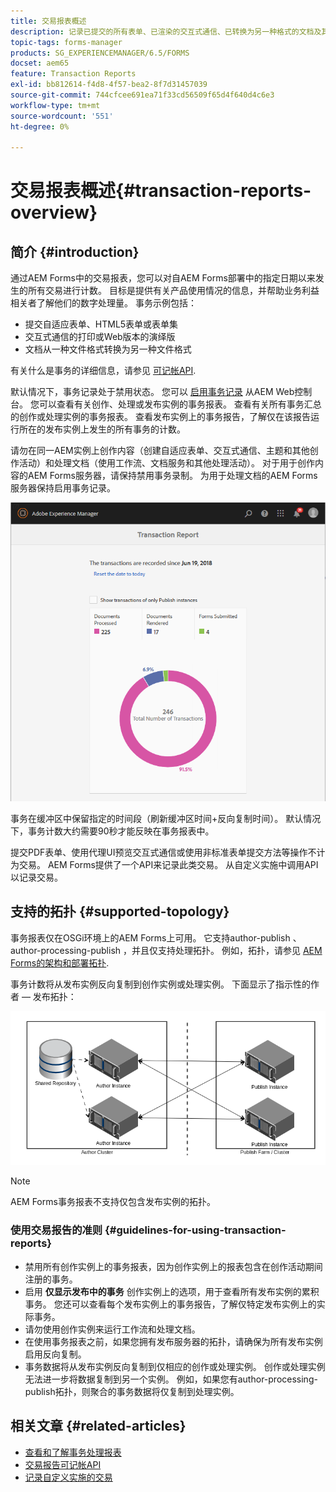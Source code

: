 ```yaml
---
title: 交易报表概述
description: 记录已提交的所有表单、已渲染的交互式通信、已转换为另一种格式的文档及其他内容的计数
topic-tags: forms-manager
products: SG_EXPERIENCEMANAGER/6.5/FORMS
docset: aem65
feature: Transaction Reports
exl-id: bb812614-f4d8-4f57-bea2-8f7d31457039
source-git-commit: 744cfcee691ea71f33cd56509f65d4f640d4c6e3
workflow-type: tm+mt
source-wordcount: '551'
ht-degree: 0%

---
```


# 交易报表概述{#transaction-reports-overview}

## 简介 {#introduction}

通过AEM Forms中的交易报表，您可以对自AEM Forms部署中的指定日期以来发生的所有交易进行计数。 目标是提供有关产品使用情况的信息，并帮助业务利益相关者了解他们的数字处理量。 事务示例包括：

* 提交自适应表单、HTML5表单或表单集
* 交互式通信的打印或Web版本的演绎版
* 文档从一种文件格式转换为另一种文件格式

有关什么是事务的详细信息，请参见 [可记帐API](../../forms/using/transaction-reports-billable-apis.md).

默认情况下，事务记录处于禁用状态。 您可以 [启用事务记录](../../forms/using/viewing-and-understanding-transaction-reports.md#setting-up-transaction-reports) 从AEM Web控制台。 您可以查看有关创作、处理或发布实例的事务报表。 查看有关所有事务汇总的创作或处理实例的事务报表。 查看发布实例上的事务报告，了解仅在该报告运行所在的发布实例上发生的所有事务的计数。

请勿在同一AEM实例上创作内容（创建自适应表单、交互式通信、主题和其他创作活动）和处理文档（使用工作流、文档服务和其他处理活动）。 对于用于创作内容的AEM Forms服务器，请保持禁用事务录制。 为用于处理文档的AEM Forms服务器保持启用事务记录。

![sample-transaction-report-author-1](assets/sample-transaction-report-author-1.png)

事务在缓冲区中保留指定的时间段（刷新缓冲区时间+反向复制时间）。 默认情况下，事务计数大约需要90秒才能反映在事务报表中。

提交PDF表单、使用代理UI预览交互式通信或使用非标准表单提交方法等操作不计为交易。 AEM Forms提供了一个API来记录此类交易。 从自定义实施中调用API以记录交易。

## 支持的拓扑 {#supported-topology}

事务报表仅在OSGi环境上的AEM Forms上可用。 它支持author-publish 、 author-processing-publish ，并且仅支持处理拓扑。 例如，拓扑，请参见 [AEM Forms的架构和部署拓扑](../../forms/using/transaction-reports-overview.md).

事务计数将从发布实例反向复制到创作实例或处理实例。 下面显示了指示性的作者 — 发布拓扑：

![simple-author-publish-topology](assets/simple-author-publish-topology.png)

>[!NOTE]
>
>AEM Forms事务报表不支持仅包含发布实例的拓扑。

### 使用交易报告的准则 {#guidelines-for-using-transaction-reports}

* 禁用所有创作实例上的事务报表，因为创作实例上的报表包含在创作活动期间注册的事务。
* 启用 **仅显示发布中的事务** 创作实例上的选项，用于查看所有发布实例的累积事务。 您还可以查看每个发布实例上的事务报告，了解仅特定发布实例上的实际事务。
* 请勿使用创作实例来运行工作流和处理文档。
* 在使用事务报表之前，如果您拥有发布服务器的拓扑，请确保为所有发布实例启用反向复制。
* 事务数据将从发布实例反向复制到仅相应的创作或处理实例。 创作或处理实例无法进一步将数据复制到另一个实例。 例如，如果您有author-processing-publish拓扑，则聚合的事务数据将仅复制到处理实例。

## 相关文章 {#related-articles}

* [查看和了解事务处理报表](../../forms/using/viewing-and-understanding-transaction-reports.md)
* [交易报告可记帐API](../../forms/using/transaction-reports-billable-apis.md)
* [记录自定义实施的交易](/help/forms/using/record-transaction-custom-implementation.md)
